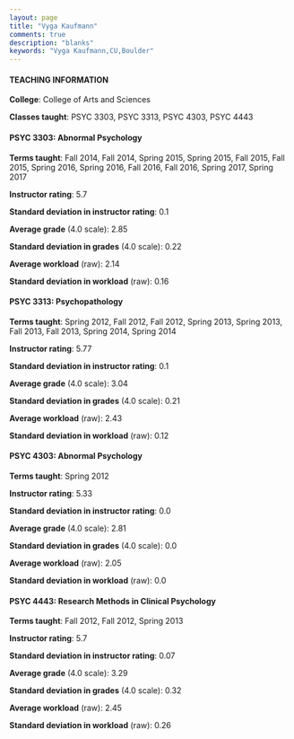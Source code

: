 ```yaml
---
layout: page
title: "Vyga Kaufmann" 
comments: true
description: "blanks"
keywords: "Vyga Kaufmann,CU,Boulder"
---
```

<head>
<script src="https://ajax.googleapis.com/ajax/libs/jquery/2.1.3/jquery.min.js"></script>
<script src="https://dl.dropboxusercontent.com/s/pc42nxpaw1ea4o9/highcharts.js?dl=0"></script>
<!-- <script src="../assets/js/highcharts.js"></script> -->
<style type="text/css">@font-face {
	font-family: "Bebas Neue";
	src: url(https://www.filehosting.org/file/details/544349/BebasNeue Regular.otf) format("opentype");
	}
	h1.Bebas { 
		font-family: "Bebas Neue", Verdana, Tahoma;
	}
</style>
</head>
	   
#### TEACHING INFORMATION

**College**: College of Arts and Sciences

**Classes taught**: PSYC 3303, PSYC 3313, PSYC 4303, PSYC 4443

#### PSYC 3303: Abnormal Psychology

**Terms taught**: Fall 2014, Fall 2014, Spring 2015, Spring 2015, Fall 2015, Fall 2015, Spring 2016, Spring 2016, Fall 2016, Fall 2016, Spring 2017, Spring 2017

**Instructor rating**: 5.7

**Standard deviation in instructor rating**: 0.1

**Average grade** (4.0 scale): 2.85

**Standard deviation in grades** (4.0 scale): 0.22

**Average workload** (raw): 2.14

**Standard deviation in workload** (raw): 0.16

#### PSYC 3313: Psychopathology

**Terms taught**: Spring 2012, Fall 2012, Fall 2012, Spring 2013, Spring 2013, Fall 2013, Fall 2013, Spring 2014, Spring 2014

**Instructor rating**: 5.77

**Standard deviation in instructor rating**: 0.1

**Average grade** (4.0 scale): 3.04

**Standard deviation in grades** (4.0 scale): 0.21

**Average workload** (raw): 2.43

**Standard deviation in workload** (raw): 0.12

#### PSYC 4303: Abnormal Psychology

**Terms taught**: Spring 2012

**Instructor rating**: 5.33

**Standard deviation in instructor rating**: 0.0

**Average grade** (4.0 scale): 2.81

**Standard deviation in grades** (4.0 scale): 0.0

**Average workload** (raw): 2.05

**Standard deviation in workload** (raw): 0.0

#### PSYC 4443: Research Methods in Clinical Psychology

**Terms taught**: Fall 2012, Fall 2012, Spring 2013

**Instructor rating**: 5.7

**Standard deviation in instructor rating**: 0.07

**Average grade** (4.0 scale): 3.29

**Standard deviation in grades** (4.0 scale): 0.32

**Average workload** (raw): 2.45

**Standard deviation in workload** (raw): 0.26

